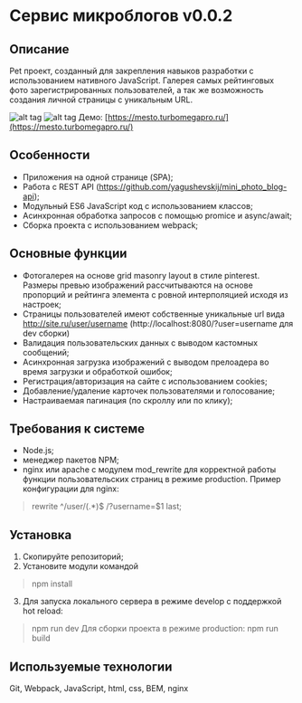 # Сервис микроблогов v0.0.2

## Описание
Pet проект, созданный для закрепления навыков разработки с использованием нативного JavaScript.
Галерея самых рейтинговых фото зарегистрированных пользователей, а так же возможность создания личной страницы с уникальным URL.

![alt tag](https://i.imgur.com/D6zNytA.png "Скриншот главной страницы приложения")​
![alt tag](https://i.imgur.com/m8hSpHk.png "Скриншот пользовательской страницы")​
Демо: [https://mesto.turbomegapro.ru/](https://mesto.turbomegapro.ru/)

## Особенности
- Приложения на одной странице (SPA);
- Работа с REST API (https://github.com/yagushevskij/mini_photo_blog-api);
- Модульный ES6 JavaScript код с использованием классов;
- Асинхронная обработка запросов c помощью promice и async/await;
- Сборка проекта с использованием webpack;

## Основные функции
- Фотогалерея на основе grid masonry layout в стиле pinterest. Размеры превью изображений рассчитываются на основе пропорций и рейтинга элемента с ровной интерполяцией исходя из настроек;
- Страницы пользователей имеют собственные уникальные url вида http://site.ru/user/username (http://localhost:8080/?user=username для dev сборки)
- Валидация пользовательских данных с выводом кастомных сообщений;
- Асинхронная загрузка изображений с выводом прелоадера во время загрузки и обработкой ошибок;
- Регистрация/авторизация на сайте с использованием cookies;
- Добавление/удаление карточек пользователями и голосование;
- Настраиваемая пагинация (по скроллу или по клику);

## Требования к системе
- Node.js;
- менеджер пакетов NPM;
- nginx или apache с модулем mod_rewrite для корректной работы функции пользовательских страниц в режиме production. Пример конфигурации для nginx:
> rewrite ^/user/(.*)$ /?username=$1 last;

## Установка
1) Скопируйте репозиторий;
2) Установите модули командой
>npm install
3) Для запуска локального сервера в режиме develop с поддержкой hot reload:
>npm run dev
Для сборки проекта в режиме production:
>npm run build

## Используемые технологии
Git, Webpack, JavaScript, html, css, BEM, nginx